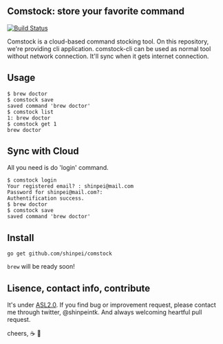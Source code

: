 ## Comstock: store your favorite command

[![Build Status](https://drone.io/github.com/shinpei/comstock/status.png)](https://drone.io/github.com/shinpei/comstock/latest)

Comstock is a cloud-based command stocking tool. On this repository, we're providing cli application. comstock-cli can be used as normal tool without network connection. It'll sync when it gets internet connection.

<!--
## Motivation
We have a plenty of convenient command line tools nowadays, such as `git`, `brew`, `chef`,  Thanks to github, providing commands become a fame for developers, making good tools is now a orner.
-->

## Usage
```
$ brew doctor
$ comstock save
saved command 'brew doctor'
$ comstock list
1: brew doctor
$ comstock get 1
brew doctor
```


## Sync with Cloud
All you need is do 'login' command.
```
$ comstock login
Your registered email? : shinpei@mail.com
Password for shinpei@mail.com?:
Authentification success.
$ brew doctor
$ comstock save
saved command 'brew doctor'
```

## Install

```
go get github.com/shinpei/comstock
```

`brew` will be ready soon!

## Lisence, contact info, contribute
It's under [ASL2.0](http://www.apache.org/licenses/LICENSE-2.0). If you find bug or improvement request, please contact me through twitter, @shinpeintk. And always welcoming heartful pull request.

cheers, :coffee: :moyai:




